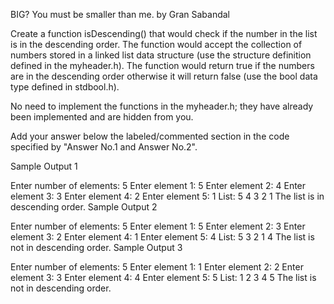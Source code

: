 BIG? You must be smaller than me.
by Gran Sabandal

Create a function isDescending() that would check if the number in the list is in the descending order. The function would accept the collection of numbers stored in a linked list data structure (use the structure definition defined in the myheader.h). The function would return true if the numbers are in the descending order otherwise it will return false (use the bool data type defined in stdbool.h).

No need to implement the functions in the myheader.h; they have already been implemented and are hidden from you.

Add your answer below the labeled/commented section in the code specified by "Answer No.1 and Answer No.2".

Sample Output 1

Enter number of elements: 5
Enter element 1: 5
Enter element 2: 4
Enter element 3: 3
Enter element 4: 2
Enter element 5: 1
List: 5 4 3 2 1
The list is in descending order.
Sample Output 2

Enter number of elements: 5
Enter element 1: 5
Enter element 2: 3
Enter element 3: 2
Enter element 4: 1
Enter element 5: 4
List: 5 3 2 1 4
The list is not in descending order.
Sample Output 3

Enter number of elements: 5
Enter element 1: 1
Enter element 2: 2
Enter element 3: 3
Enter element 4: 4
Enter element 5: 5
List: 1 2 3 4 5
The list is not in descending order.
